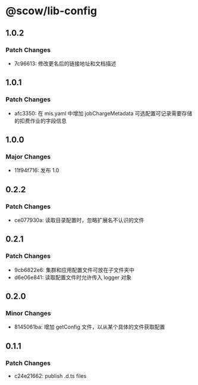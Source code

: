 # @scow/lib-config

## 1.0.2

### Patch Changes

- 7c96613: 修改更名后的链接地址和文档描述

## 1.0.1

### Patch Changes

- afc3350: 在 mis.yaml 中增加 jobChargeMetadata 可选配置可记录需要存储的扣费作业的字段信息

## 1.0.0

### Major Changes

- 11f94f716: 发布 1.0

## 0.2.2

### Patch Changes

- ce077930a: 读取目录配置时，忽略扩展名不认识的文件

## 0.2.1

### Patch Changes

- 9cb6822e6: 集群和应用配置文件可放在子文件夹中
- d6e06e841: 读取配置文件时允许传入 logger 对象

## 0.2.0

### Minor Changes

- 8145061ba: 增加 getConfig 文件，以从某个具体的文件获取配置

## 0.1.1

### Patch Changes

- c24e21662: publish .d.ts files
